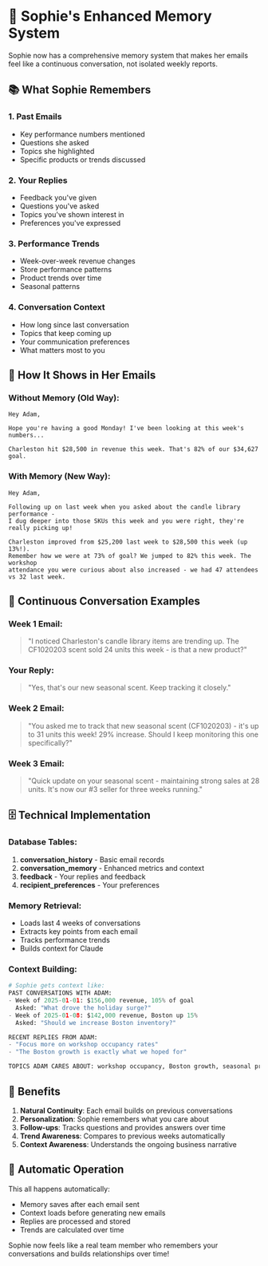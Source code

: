 # 🧠 Sophie's Enhanced Memory System

Sophie now has a comprehensive memory system that makes her emails feel like a continuous conversation, not isolated weekly reports.

## 📚 What Sophie Remembers

### 1. **Past Emails**
- Key performance numbers mentioned
- Questions she asked
- Topics she highlighted
- Specific products or trends discussed

### 2. **Your Replies**
- Feedback you've given
- Questions you've asked
- Topics you've shown interest in
- Preferences you've expressed

### 3. **Performance Trends**
- Week-over-week revenue changes
- Store performance patterns
- Product trends over time
- Seasonal patterns

### 4. **Conversation Context**
- How long since last conversation
- Topics that keep coming up
- Your communication preferences
- What matters most to you

## 💬 How It Shows in Her Emails

### Without Memory (Old Way):
```
Hey Adam,

Hope you're having a good Monday! I've been looking at this week's numbers...

Charleston hit $28,500 in revenue this week. That's 82% of our $34,627 goal.
```

### With Memory (New Way):
```
Hey Adam,

Following up on last week when you asked about the candle library performance - 
I dug deeper into those SKUs this week and you were right, they're really picking up!

Charleston improved from $25,200 last week to $28,500 this week (up 13%!). 
Remember how we were at 73% of goal? We jumped to 82% this week. The workshop 
attendance you were curious about also increased - we had 47 attendees vs 32 last week.
```

## 🔄 Continuous Conversation Examples

### Week 1 Email:
> "I noticed Charleston's candle library items are trending up. The CF1020203 scent 
> sold 24 units this week - is that a new product?"

### Your Reply:
> "Yes, that's our new seasonal scent. Keep tracking it closely."

### Week 2 Email:
> "You asked me to track that new seasonal scent (CF1020203) - it's up to 31 units 
> this week! 29% increase. Should I keep monitoring this one specifically?"

### Week 3 Email:
> "Quick update on your seasonal scent - maintaining strong sales at 28 units. 
> It's now our #3 seller for three weeks running."

## 🗄️ Technical Implementation

### Database Tables:
1. **conversation_history** - Basic email records
2. **conversation_memory** - Enhanced metrics and context
3. **feedback** - Your replies and feedback
4. **recipient_preferences** - Your preferences

### Memory Retrieval:
- Loads last 4 weeks of conversations
- Extracts key points from each email
- Tracks performance trends
- Builds context for Claude

### Context Building:
```python
# Sophie gets context like:
PAST CONVERSATIONS WITH ADAM:
- Week of 2025-01-01: $156,000 revenue, 105% of goal
  Asked: "What drove the holiday surge?"
- Week of 2025-01-08: $142,000 revenue, Boston up 15%
  Asked: "Should we increase Boston inventory?"

RECENT REPLIES FROM ADAM:
- "Focus more on workshop occupancy rates"
- "The Boston growth is exactly what we hoped for"

TOPICS ADAM CARES ABOUT: workshop occupancy, Boston growth, seasonal products
```

## 🎯 Benefits

1. **Natural Continuity**: Each email builds on previous conversations
2. **Personalization**: Sophie remembers what you care about
3. **Follow-ups**: Tracks questions and provides answers over time
4. **Trend Awareness**: Compares to previous weeks automatically
5. **Context Awareness**: Understands the ongoing business narrative

## 🚀 Automatic Operation

This all happens automatically:
- Memory saves after each email sent
- Context loads before generating new emails
- Replies are processed and stored
- Trends are calculated over time

Sophie now feels like a real team member who remembers your conversations and builds relationships over time!